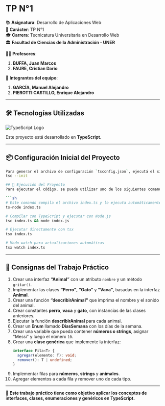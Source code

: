 # TP N°1

📚 **Asignatura**: Desarrollo de Aplicaciones Web  
📝 **Carácter**: TP N°1  
🎓 **Carrera**: Tecnicatura Universitaria en Desarrollo Web  
🏛️ **Facultad de Ciencias de la Administración - UNER**  

👨‍🏫 **Profesores**:

1. **BUFFA, Juan Marcos**  
2. **FAURE, Cristian Dario**  

👥 **Integrantes del equipo**:

1. **GARCÍA, Manuel Alejandro**  
2. **PIEROTTI CASTILLO, Enrique Alejandro**  

---

## 🛠 Tecnologías Utilizadas

![TypeScript Logo](https://upload.wikimedia.org/wikipedia/commons/4/4c/Typescript_logo_2020.svg)

Este proyecto está desarrollado en **TypeScript**.

---

## 📦 Configuración Inicial del Proyecto


```sh
Para generar el archivo de configuración `tsconfig.json`, ejecutá el siguiente comando desde la terminal:
tsc --init

## 🚀 Ejecución del Proyecto
Para ejecutar el código, se puede utilizar uno de los siguientes comandos:

```sh
# Este comando compila el archivo index.ts y lo ejecuta automáticamente sin necesidad de generar un .js por separado.
ts-node index.ts

# Compilar con TypeScript y ejecutar con Node.js
tsc index.ts && node index.js

# Ejecutar directamente con tsx
tsx index.ts

# Modo watch para actualizaciones automáticas
tsx watch index.ts
```

---

## 📌 Consignas del Trabajo Práctico

1. Crear una interfaz **“Animal”** con un atributo `nombre` y un método `gritar()`.
2. Implementar las clases **“Perro”**, **“Gato”** y **“Vaca”**, basadas en la interfaz **Animal**.
3. Crear una función **“describirAnimal”** que imprima el nombre y el sonido del animal.
4. Crear constantes **perro**, **vaca** y **gato**, con instancias de las clases anteriores.
5. Ejecutar la función **describirAnimal** para cada animal.
6. Crear un **Enum** llamado **DiasSemana** con los días de la semana.
7. Crear una variable que pueda contener **números o strings**, asignar "Messi" y luego el número `10`.
8. Crear una **clase genérica** que implemente la interfaz:
   ```ts
   interface Fila<T> {
     agregar(elemento: T): void;
     remover(): T | undefined;
   }
   ```
9. Implementar filas para **números**, **strings** y **animales**.
10. Agregar elementos a cada fila y remover uno de cada tipo.

---

📌 **Este trabajo práctico tiene como objetivo aplicar los conceptos de interfaces, clases, enumeraciones y genéricos en TypeScript.**

